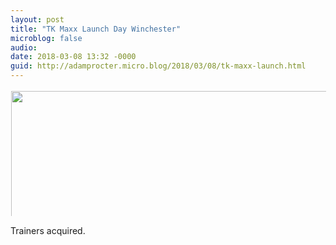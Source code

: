 ```yaml
---
layout: post
title: "TK Maxx Launch Day Winchester"
microblog: false
audio: 
date: 2018-03-08 13:32 -0000
guid: http://adamprocter.micro.blog/2018/03/08/tk-maxx-launch.html
---
```




<a href="http://discursive.adamprocter.co.uk/uploads/2018/c216df413c.jpg"><img src="http://discursive.adamprocter.co.uk/uploads/2018/c216df413c.jpg" width="0" height="0" style="display: inline-block; max-height: 200px; width: auto; padding: 1px;" class="sunlit_image" /></a><a href="http://discursive.adamprocter.co.uk/uploads/2018/35dc96005d.jpg"><img src="http://discursive.adamprocter.co.uk/uploads/2018/35dc96005d.jpg" width="450" height="600" style="display: inline-block; max-height: 200px; width: auto; padding: 1px;" class="sunlit_image" /></a>

Trainers acquired. 




